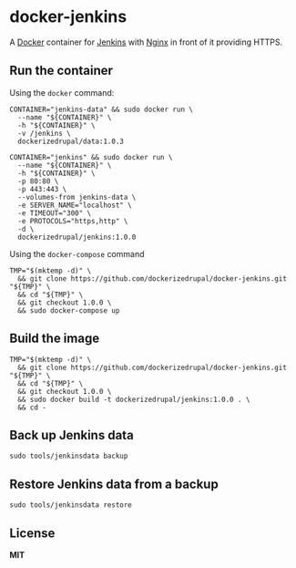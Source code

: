 # docker-jenkins

A [Docker](https://docker.com/) container for [Jenkins](http://jenkins-ci.org/) with [Nginx](http://nginx.org/) in front of it providing HTTPS.

## Run the container

Using the `docker` command:

    CONTAINER="jenkins-data" && sudo docker run \
      --name "${CONTAINER}" \
      -h "${CONTAINER}" \
      -v /jenkins \
      dockerizedrupal/data:1.0.3

    CONTAINER="jenkins" && sudo docker run \
      --name "${CONTAINER}" \
      -h "${CONTAINER}" \
      -p 80:80 \
      -p 443:443 \
      --volumes-from jenkins-data \
      -e SERVER_NAME="localhost" \
      -e TIMEOUT="300" \
      -e PROTOCOLS="https,http" \
      -d \
      dockerizedrupal/jenkins:1.0.0

Using the `docker-compose` command

    TMP="$(mktemp -d)" \
      && git clone https://github.com/dockerizedrupal/docker-jenkins.git "${TMP}" \
      && cd "${TMP}" \
      && git checkout 1.0.0 \
      && sudo docker-compose up

## Build the image

    TMP="$(mktemp -d)" \
      && git clone https://github.com/dockerizedrupal/docker-jenkins.git "${TMP}" \
      && cd "${TMP}" \
      && git checkout 1.0.0 \
      && sudo docker build -t dockerizedrupal/jenkins:1.0.0 . \
      && cd -

## Back up Jenkins data

    sudo tools/jenkinsdata backup
    
## Restore Jenkins data from a backup

    sudo tools/jenkinsdata restore

## License

**MIT**

